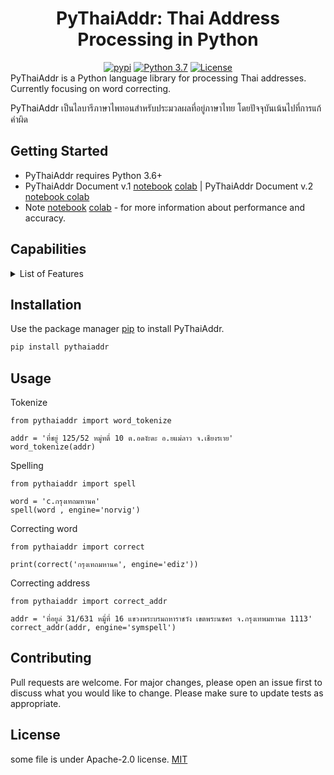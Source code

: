 <div align="center">
    <h1>PyThaiAddr: Thai Address Processing in Python</h1>
    <a href="https://pypi.python.org/pypi/pythaiaddr"><img alt="pypi" src="https://img.shields.io/pypi/v/pythaiaddr.svg"/></a>
    <a href="https://www.python.org/downloads/release/python-370/"><img alt="Python 3.7" src="https://img.shields.io/badge/python-3.7-blue.svg"/></a>
    <a href="https://opensource.org/licenses/MIT"><img alt="License" src="https://img.shields.io/github/license/thirawat69/PyThaiAddr"/></a>
</div>
PyThaiAddr is a Python language library for processing Thai addresses. Currently focusing on word correcting.

PyThaiAddr เป็นไลบารีภาษาไพทอนสำหรับประมวลผลที่อยู่ภาษาไทย โดยปัจจุบันเน้นไปที่การแก้คำผิด

## Getting Started
- PyThaiAddr requires Python 3.6+
- PyThaiAddr Document v.1 [notebook](https://github.com/thirawat69/PyThaiAddr/blob/main/doc/PyThaiAddr_Document_v_1.ipynb) [colab](https://colab.research.google.com/drive/151UPvQdnrP26MGo25wFkQEhp_0nomgiP) | PyThaiAddr Document v.2 [notebook ](https://github.com/thirawat69/PyThaiAddr/blob/main/doc/PyThaiAddr_Document_v_2.ipynb) [colab](https://colab.research.google.com/drive/1ih_i--tWlI-Aiq172qCKO02F43GDXYhG)
- Note [notebook](https://github.com/thirawat69/PyThaiAddr/blob/main/doc/note.ipynb) [colab](https://colab.research.google.com/drive/1Q7GNv2-8t6c5UAxbGqV0nJw3JJXeRp9k?) - for more information about performance and accuracy.

## Capabilities
<details>
  <summary>List of Features</summary>
  
- Character and words about the address, like Thai address (`Thai_address`), All Thai charactor (`_THAI_LETTERS`).
- Thai address linguistic unit tokenization, including sentence (`word_tokenize`)
- Thai address spelling suggestion and correction (`spell` and `correct` and `correct_addr`)

</details>


## Installation

Use the package manager [pip](https://pip.pypa.io/en/stable/) to install PyThaiAddr.

```bash
pip install pythaiaddr
```

## Usage

Tokenize 
```
from pythaiaddr import word_tokenize

addr = 'ที่ชยู่ 125/52 หมู่ทตี่ 10 ต.อดงัะดะ อ.ยแม่ลาว จ.เชียงรเาย'
word_tokenize(addr)
```

Spelling 
```
from pythaiaddr import spell

word = 'c.กรุงเทถมหานค'
spell(word , engine='norvig')
```

Correcting word
```
from pythaiaddr import correct

print(correct('กรุงเทถมหานค', engine='ediz'))
```

Correcting address
```
from pythaiaddr import correct_addr

addr = 'ที่อยูล่ 31/631 หมูี่ที่ 16 แขวงพระบรมถหาราชวัง เขตพระนซคร จ.กรุงเทพมหานค 1113'
correct_addr(addr, engine='symspell')
```

## Contributing
Pull requests are welcome. For major changes, please open an issue first to discuss what you would like to change.
Please make sure to update tests as appropriate.

## License
some file is under Apache-2.0 license.
[MIT](https://choosealicense.com/licenses/mit/)
